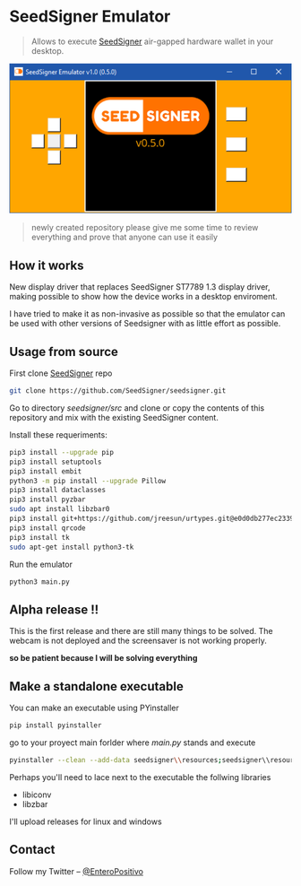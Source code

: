 # SeedSigner Emulator
> Allows to execute [SeedSigner](https://github.com/SeedSigner) air-gapped hardware wallet in your desktop.

![](img/demo.gif)


> newly created repository please give me some time to review everything and prove that anyone can use it easily


## How it works
New display driver that replaces SeedSigner ST7789 1.3 display driver, making possible to show how the device works in a desktop enviroment.

I have tried to make it as non-invasive as possible so that the emulator can be used with other versions of Seedsigner with as little effort as possible.

## Usage from source

First clone [SeedSigner](https://github.com/SeedSigner/seedsigner) repo

```sh
git clone https://github.com/SeedSigner/seedsigner.git
```

Go to directory _seedsigner/src_ and clone or copy the contents of this repository and mix with the existing SeedSigner content.  

Install these requeriments:

```sh
pip3 install --upgrade pip
pip3 install setuptools
pip3 install embit
python3 -m pip install --upgrade Pillow
pip3 install dataclasses
pip3 install pyzbar
sudo apt install libzbar0
pip3 install git+https://github.com/jreesun/urtypes.git@e0d0db277ec2339650343eaf7b220fffb9233241
pip3 install qrcode
pip3 install tk
sudo apt-get install python3-tk
```

Run the emulator
```sh
python3 main.py
```

## Alpha release !!

This is the first release and there are still many things to be solved.  The webcam is not deployed and the screensaver is not working properly.

**so be patient because I will be solving everything**


## Make a standalone executable

You can make an executable using PYinstaller

```sh
pip install pyinstaller
```
go to your proyect main forlder where _main.py_ stands and execute

```sh
pyinstaller --clean --add-data seedsigner\\resources;seedsigner\\resources main.py
```

Perhaps you'll need to lace next to the executable the follwing libraries
- libiconv
- libzbar

I'll upload releases for linux and windows


## Contact

Follow my Twitter – [@EnteroPositivo](https://twitter.com/enteropositivo)  





